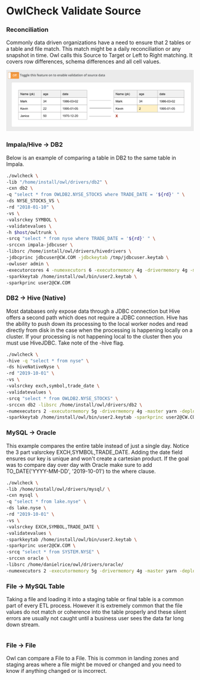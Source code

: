 # OwlCheck Validate Source

### Reconciliation

Commonly data driven organizations have a need to ensure that 2 tables or a table and file match.  This match might be a daily reconciliation or any snapshot in time.  Owl calls this Source to Target or Left to Right matching.  It covers row differences, schema differences and all cell values. 

![](../../.gitbook/assets/screen-shot-2019-10-01-at-8.40.33-pm.png)

### Impala/Hive -&gt; DB2

Below is an example of comparing a table in DB2 to the same table in Impala.

```bash
./owlcheck \
-lib "/home/install/owl/drivers/db2" \
-cxn db2 \
-q "select * from OWLDB2.NYSE_STOCKS where TRADE_DATE = '${rd}' " \
-ds NYSE_STOCKS_VS \
-rd "2018-01-10" \
-vs \
-valsrckey SYMBOL \
-validatevalues \
-h $host/owltrunk \
-srcq "select * from nyse where TRADE_DATE = '${rd}' " \
-srccxn impala-jdbcuser \
-libsrc /home/isntall/owl/drivers/hivedrivers \
-jdbcprinc jdbcuser@CW.COM -jdbckeytab /tmp/jdbcuser.keytab \
-owluser admin \
-executorcores 4 -numexecutors 6 -executormemory 4g -drivermemory 4g -master yarn -deploymode cluster \
-sparkkeytab /home/install/owl/bin/user2.keytab \
-sparkprinc user2@CW.COM
```

### DB2 -&gt; Hive \(Native\)

Most databases only expose data through a JDBC connection but Hive offers a second path which does not require a JDBC connection.  Hive has the ability to push down its processing to the local worker nodes and read directly from disk in the case when the processing is happening locally on a cluster.  If your processing is not happening local to the cluster then you must use HiveJDBC.  Take note of the -hive flag.

```bash
./owlcheck \
-hive -q "select * from nyse" \
-ds hiveNativeNyse \
-rd "2019-10-01" \
-vs \
-valsrckey exch,symbol,trade_date \
-validatevalues \
-srcq "select * from OWLDB2.NYSE_STOCKS" \
-srccxn db2 -libsrc /home/install/owl/drivers/db2 \
-numexecutors 2 -executormemory 5g -drivermemory 4g -master yarn -deploymode cluster \
-sparkkeytab /home/install/owl/bin/user2.keytab -sparkprinc user2@CW.COM 
```

### MySQL -&gt; Oracle

This example compares the entire table instead of just a single day.  Notice the 3 part valsrckey EXCH,SYMBOL,TRADE\_DATE.  Adding the date field ensures our key is unique and won't create a cartesian product.  If the goal was to compare day over day with Oracle make sure to add TO\_DATE\('YYYY-MM-DD', '2019-10-01'\) to the where clause.  

```bash
./owlcheck \
-lib /home/install/owl/drivers/mysql/ \
-cxn mysql \
-q "select * from lake.nyse" \
-ds lake.nyse \
-rd "2019-10-01" \
-vs \
-valsrckey EXCH,SYMBOL,TRADE_DATE \
-validatevalues \
-sparkkeytab /home/install/owl/bin/user2.keytab \
-sparkprinc user2@CW.COM \
-srcq "select * from SYSTEM.NYSE" \
-srccxn oracle \
-libsrc /home/danielrice/owl/drivers/oracle/
-numexecutors 2 -executormemory 5g -drivermemory 4g -master yarn -deploymode cluster \
```

### File -&gt; MySQL Table

Taking a file and loading it into a staging table or final table is a common part of every ETL process.  However it is extremely common that the file values do not match or coherence into the table properly and these silent errors are usually not caught until a business user sees the data far long down stream.

```text

```

### File -&gt; File

Owl can compare a File to a File.  This is common in landing zones and staging areas where a file might be moved or changed and you need to know if anything changed or is incorrect.

```text

```

